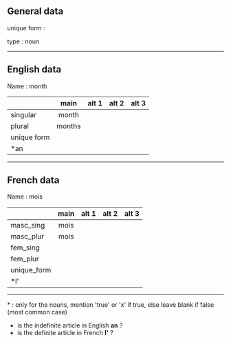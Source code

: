 ## General data

unique form :

type : noun

---

## English data

Name : month

|             |  main  | alt 1 | alt 2 | alt 3 |
| :---------- | :----: | :---: | :---: | ----- |
| singular    | month  |       |       |       |
| plural      | months |       |       |       |
| unique form |        |       |       |       |
| \*an        |        |       |       |       |

---

## French data

Name : mois

|             | main | alt 1 | alt 2 | alt 3 |
| :---------- | :--: | :---: | :---: | :---: |
| masc_sing   | mois |       |       |       |
| masc_plur   | mois |       |       |       |
| fem_sing    |      |       |       |       |
| fem_plur    |      |       |       |       |
| unique_form |      |       |       |       |
| \*l'        |      |       |       |       |

---

\* : only for the nouns, mention 'true' or 'x' if true, else leave blank if false (most common case)

- is the indefinite article in English **an** ?
- is the definite article in French **l'** ?
